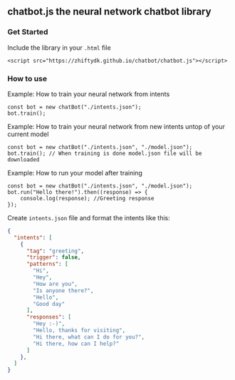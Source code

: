 ## chatbot.js the neural network chatbot library
### Get Started
Include the library in your `.html` file
```JS
<script src="https://zhiftydk.github.io/chatbot/chatbot.js"></script>
```

### How to use
Example: How to train your neural network from intents
```JS
const bot = new chatBot("./intents.json");
bot.train();
```

Example: How to train your neural network from new intents untop of your current model
```JS
const bot = new chatBot("./intents.json", "./model.json");
bot.train(); // When training is done model.json file will be downloaded
```

Example: How to run your model after training
```JS
const bot = new chatBot("./intents.json", "./model.json");
bot.run("Hello there!").then((response) => {
    console.log(response); //Greeting response
});
```

Create `intents.json` file and format the intents like this:
```JSON
{
  "intents": [
    {
      "tag": "greeting",
      "trigger": false,
      "patterns": [
        "Hi",
        "Hey",
        "How are you",
        "Is anyone there?",
        "Hello",
        "Good day"
      ],
      "responses": [
        "Hey :-)",
        "Hello, thanks for visiting",
        "Hi there, what can I do for you?",
        "Hi there, how can I help?"
      ]
    },
  ]
}
```
